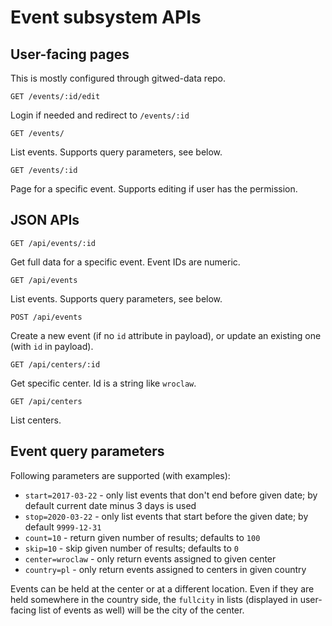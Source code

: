 # Event subsystem APIs

## User-facing pages

This is mostly configured through gitwed-data repo.

`GET /events/:id/edit`

Login if needed and redirect to `/events/:id`

`GET /events/`

List events. Supports query parameters, see below.

`GET /events/:id`

Page for a specific event. Supports editing if user has the permission.

## JSON APIs

`GET /api/events/:id`

Get full data for a specific event. Event IDs are numeric.

`GET /api/events`

List events. Supports query parameters, see below.

`POST /api/events`

Create a new event (if no `id` attribute in payload), or
update an existing one (with `id` in payload).

`GET /api/centers/:id`

Get specific center. Id is a string like `wroclaw`.

`GET /api/centers`

List centers.

## Event query parameters

Following parameters are supported (with examples):

* `start=2017-03-22` - only list events that don't end before given date; by default current date minus 3 days is used
* `stop=2020-03-22` - only list events that start before the given date; by default `9999-12-31`
* `count=10` - return given number of results; defaults to `100`
* `skip=10` - skip given number of results; defaults to `0`
* `center=wroclaw` - only return events assigned to given center
* `country=pl` - only return events assigned to centers in given country

Events can be held at the center or at a different location. Even if they are held
somewhere in the country side, the `fullcity` in lists (displayed in user-facing list of events as well)
will be the city of the center.
